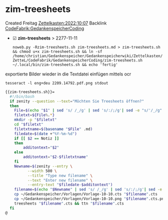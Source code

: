 # zim-treesheets
Created Freitag [Zettelkasten:2022:10:07]()
Backlink [CodeFabrik:GedankenspeicherCoding](../GedankenspeicherCoding.md)

* ☑ **zim-treesheets**  >  2277-11-11


  ``noweb.py -Rzim-treesheets.sh zim-treesheets.md > zim-treesheets.sh && chmod u+x zim-treesheets.sh && ln -sf /home/christian/Gedankenspeicher/Gedankenspeicherwiki/Zettelkasten/ZetteL/CodeFabrik/GedankenspeicherCoding/zim-treesheets.sh ~/.local/bin/zim-treesheets.sh && echo 'fertig'``

exportierte Bilder wieder in die Textdatei einfügen mittels ocr

``tesseract -l eng+deu 2209.14792.pdf.png stdout``

```bash
{{zim-treesheets.sh}}=
  #!/bin/bash
  if zenity --question --text="Möchten Sie Treesheets öffnen?"
  then 
    File=$(echo "$1" | sed 's/ /_/g' | sed 's/:/;/g'| sed -e "s/'/_/g" | sed 's/\"//g')
    filetxt=${File%.*}
    mkdir -p "$filetxt"
    cd "$filetxt"
    filetxtname=$(basename "$File" .md)
    filedate=$(date +"%Y-%m-%d")
    if [[ $2 == Notiz ]]
    then
        additontext="$2"
    else
        additontext="$2-$filetxtname"
    fi
    Newname=$(zenity --entry \
          --width 500 \
          --title "Type new filename" \
          --text "Enter new filename" \
          --entry-text "$filedate-$additontext")
    filename=$(echo "$Newname" | sed 's/ /_/g' | sed 's/:/;/g'| sed -e "s/'/_/g" | sed 's/\"//g')
    cp ~/Gedankenspeicher/Vorlagen/Vorlage-10-10.cts "$filename".cts
    cp ~/Gedankenspeicher/Vorlagen/Vorlage-10-10.png "$filename".cts.png
    treesheets "$filename".cts && ttn "$filename".cts
  fi
@
```

